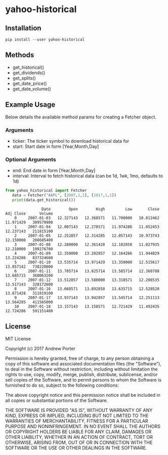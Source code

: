 # yahoo-historical

## Installation

```
pip install --user yahoo-historical
```

## Methods

- get_historical()
- get_dividends()
- get_splits()
- get_date_price()
- get_date_volume()

## Example Usage

Below details the available method params for creating a Fetcher object.

### Arguments

- ticker: The ticker symbol to download historical data for
- start: Start date in form [Year,Month,Day]

### Optional Arguments

- end: End date in form [Year,Month,Day]
- interval: Interval to fetch historical data (can be 1d, 1wk, 1mo, defaults to 1d)

```python
from yahoo_historical import Fetcher
   data = Fetcher("AAPL", [2007,1,1], [2017,1,1])
   print(data.get_historical())
```

```
                Date        Open        High         Low       Close   Adj Close      Volume
    0     2007-01-03   12.327143   12.368571   11.700000   10.812462   11.971429   309579900
    1     2007-01-04   12.007143   12.278571   11.974286   11.052453   12.237143   211815100
    2     2007-01-05   12.252857   12.314285   12.057143   10.973743   12.150000   208685400
    3     2007-01-08   12.280000   12.361428   12.182858   11.027935   12.210000   199276700
    4     2007-01-09   12.350000   13.282857   12.164286   11.944029   13.224286   837324600
    5     2007-01-10   13.535714   13.971429   13.350000   12.515617   13.857142   738220000
    6     2007-01-11   13.705714   13.825714   13.585714   12.360788   13.685715   360063200
    7     2007-01-12   13.512857   13.580000   13.318571   12.208535   13.517143   328172600
    8     2007-01-16   13.668571   13.892858   13.635715   12.528520   13.871428   311019100
    9     2007-01-17   13.937143   13.942857   13.545714   12.251113   13.564285   411565000
    10    2007-01-18   13.157143   13.158571   12.721429   11.492435   12.724286   591151400
```

## License

MIT License

Copyright (c) 2017 Andrew Porter

Permission is hereby granted, free of charge, to any person obtaining a copy
of this software and associated documentation files (the "Software"), to deal
in the Software without restriction, including without limitation the rights
to use, copy, modify, merge, publish, distribute, sublicense, and/or sell
copies of the Software, and to permit persons to whom the Software is
furnished to do so, subject to the following conditions:

The above copyright notice and this permission notice shall be included in all
copies or substantial portions of the Software.

THE SOFTWARE IS PROVIDED "AS IS", WITHOUT WARRANTY OF ANY KIND, EXPRESS OR
IMPLIED, INCLUDING BUT NOT LIMITED TO THE WARRANTIES OF MERCHANTABILITY,
FITNESS FOR A PARTICULAR PURPOSE AND NONINFRINGEMENT. IN NO EVENT SHALL THE
AUTHORS OR COPYRIGHT HOLDERS BE LIABLE FOR ANY CLAIM, DAMAGES OR OTHER
LIABILITY, WHETHER IN AN ACTION OF CONTRACT, TORT OR OTHERWISE, ARISING FROM,
OUT OF OR IN CONNECTION WITH THE SOFTWARE OR THE USE OR OTHER DEALINGS IN THE
SOFTWARE.

